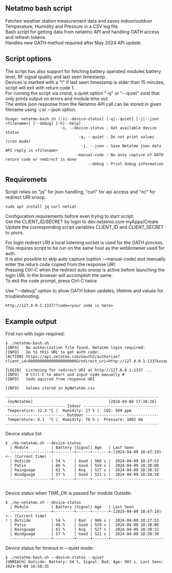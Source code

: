 ## Netatmo bash script  
Fetches weather station measurement data and saves indoor/outdoor Temperature, Humidity and Pressure in a CSV log file.  
Bash script for getting data from netatmo API and handling OATH access and refresh tokens.  
Handles new OATH method required after May 2024 API update.  

## Script options
The script has also support for fetching battery operated modules battery level, RF signal quality and last seen timestamp.  
Devices is marked with a "!" if last seen timestamp is older than 15 minutes, script will exit with return code 1.  
For running the script via crond, a quiet option "-q" or "--quiet" exist that only prints output on errors and module time out.  
The entire json response from the Netatmo API call can be stored in given filename using -j or --json option.  
```
Usage: netatmo-bash.sh [-s|--device-status] [-q|--quiet] [-j|--json <filename>] [--debug] [-h|--help]
                        -s, --device-status : Get available device status
                                -q, --quiet : Do not print values (cron mode)
                                 -j, --json : Save Netatmo json data API reply in <filename>
                              --manual-code : No auto capture of OATH return code or redirect is done
                                    --debug : Print dubug information

```

## Requiremets
Script relies on "jq" for json handling, "curl" for api access and "nc" for redirect URI snoop.  
``` 
sudo apt install jq curl netcat
```

Configuration requirements before even trying to start script:  
Get the CLIENT_ID/SECRET by login to dev.netatmo.com myApps/Create   
Update the corresponding script variables CLIENT_ID and CLIENT_SECRET to yours.  

For login redirect URI a local listening socket is used for the OATH process.  
This requires script to be run on the same host as the webbrowser used for auth.  
It is also possible to skip auto capture (option --manual-code) and manually enter the return code copied from the response URI:  
Pressing Ctrl-C when the redirect auto snoop is active before launching the login URL in the browser will accomplish the same.  
To exit the code prompt, press Ctrl-C twice.  

Use "--debug" option to show OATH token updates, lifetime and values for troubleshooting.  

``` 
http://127.0.0.1:1337/?code=<your code is here>  
```
## Example output
First run with login required:
```
$ ./netatmo-bash.sh 
[INFO]   No authorization file found, Netatmo login required:
[INFO]   Go to this URL to get auth code:
[ACTION] https://api.netatmo.com/oauth2/authorize?client_id=000000000000000000000&redirect_uri=http://127.0.0.1:1337&scope=read_station

[LOGIN]  Listening for redirect URI at http://127.0.0.1:1337 ...
[INFO]   # Ctrl-C to abort and input code manually #
[INFO]   Code aquired from response URI

[INFO]   Values stored in myNetatmo.csv

-------------------------------------------------------------------
 [myNetatmo]                                 [2024-04-08 17:30:16] 
-------------------------- Indoor ---------------------------------
 Temperature: 22.3 °C |  Humidity: 27 % |  CO2: 509 ppm 
-------------------------- Outdoor --------------------------------
 Temperature: 9.1  °C |  Humidity: 78 % |  Pressure: 1002 mb 
-------------------------------------------------------------------
```
 
Device status list:
``` 
$ ./my-netatmo.sh --device-status
  | Module          | Battery |Signal| Age   | Last Seen           
  ------------------+---------+------+-------+-[2024-04-09 10:47:19]-  <-- (Current time)
  | Outside         | 54 %    | Good | 566 s |  2024-04-09 10:37:53
  | Patio           | 66 %    | Good | 559 s |  2024-04-09 10:38:00
  | Rainguage       | 61 %    | Avg  | 527 s |  2024-04-09 10:38:32
  | Windguage       | 57 %    | Good | 521 s |  2024-04-09 10:38:38
  ------------------+---------+------+-------+-----------------------
  
```

Device status when TIME_OK is passed for module Outside:
```
$ ./my-netatmo.sh --device-status
  | Module          | Battery |Signal| Age   | Last Seen           
  ------------------+---------+------+-------+-[2024-04-09 10:47:19]-  <-- (Current time)
! | Outside         | 54 %    | Bad  | 966 s |  2024-04-09 10:27:53
  | Patio           | 66 %    | Good | 559 s |  2024-04-09 10:38:00
  | Rainguage       | 61 %    | Avg  | 527 s |  2024-04-09 10:38:32
  | Windguage       | 57 %    | Good | 521 s |  2024-04-09 10:38:38
  ------------------+---------+------+-------+-----------------------
```
Device status for timeout in --quiet mode:
```
$ ./netatmo-bash.sh --device-status --quiet
[UNREACH] Outside: Battery: 54 %, Signal: Bad, Age: 903 s, Last Seen: 2024-04-08 16:50:35

```







